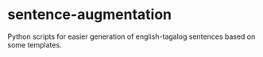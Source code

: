 # sentence-augmentation
Python scripts for easier generation of english-tagalog sentences based on some templates.
